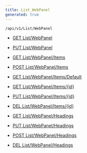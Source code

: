 ```yaml
---
title: List_WebPanel
generated: true
---
```


```http
/api/v1/List/WebPanel
```




* [GET List/WebPanel](v1WebPanelEntityList_GetListDefinition.md)

* [PUT List/WebPanel](v1WebPanelEntityList_SetListDefinition.md)

* [GET List/WebPanel/Items](v1WebPanelEntityList_GetAllWebPanelEntity.md)

* [POST List/WebPanel/Items](v1WebPanelEntityList_PostWebPanelEntity.md)

* [GET List/WebPanel/Items/Default](v1WebPanelEntityList_CreateDefaultWebPanelEntity.md)

* [GET List/WebPanel/Items/{id}](v1WebPanelEntityList_GetWebPanelEntity.md)

* [PUT List/WebPanel/Items/{id}](v1WebPanelEntityList_PutWebPanelEntity.md)

* [DEL List/WebPanel/Items/{id}](v1WebPanelEntityList_DeleteWebPanelEntity.md)

* [GET List/WebPanel/Headings](v1WebPanelEntityList_GetWebPanelEntityHeadings.md)

* [PUT List/WebPanel/Headings](v1WebPanelEntityList_PutWebPanelEntityHeadings.md)

* [POST List/WebPanel/Headings](v1WebPanelEntityList_PostWebPanelEntityHeading.md)

* [DEL List/WebPanel/Headings](v1WebPanelEntityList_DeleteWebPanelEntityHeadings.md)